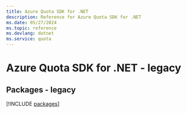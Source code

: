 ```yaml
---
title: Azure Quota SDK for .NET
description: Reference for Azure Quota SDK for .NET
ms.date: 05/27/2024
ms.topic: reference
ms.devlang: dotnet
ms.service: quota
---
```

# Azure Quota SDK for .NET - legacy
## Packages - legacy
[!INCLUDE [packages](quota-index.md)]